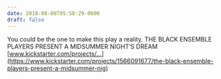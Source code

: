 ```yaml
---
date: 2018-08-08T05:58:29-0600
draft: false
---
```


You could be the one to make this play a reality. THE BLACK ENSEMBLE PLAYERS PRESENT A MIDSUMMER NIGHT’S DREAM [www.kickstarter.com/projects/…](https://www.kickstarter.com/projects/1566091677/the-black-ensemble-players-present-a-midsummer-nig)

